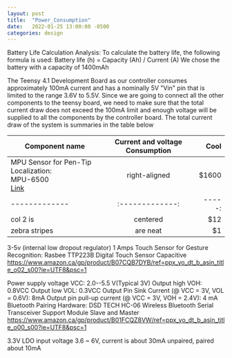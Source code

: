 ```yaml
---
layout: post
title:  "Power_Consumption"
date:   2022-01-25 13:00:00 -0500
categories: design
---
```


Battery Life Calculation Analysis:
To calculate the battery life, the following formula is used:
Battery life (h) = Capacity (Ah) / Current (A)
We chose the battery with a capacity of 1400mAh

The Teensy 4.1 Development Board as our controller consumes approximately 100mA current and has a nominally 5V "Vin" pin that is limited to the range 3.6V to 5.5V. 
Since we are going to connect all the other components to the teensy board, we need to make sure that the total current draw does not exceed the 100mA limit and enough voltage will be supplied to all the components by the controller board. The total current draw of the system is summaries in the table below

| Component name                           | Current and voltage Consumption| Cool  |
| -------------                            |:-------------:| -----:|
| MPU Sensor for Pen-Tip Localization: <br> MPU-6500 <br> [Link](https://www.amazon.ca/gp/product/B07P5YZ7ZD/ref=ppx_yo_dt_b_asin_title_o05_s00?ie=UTF8&psc=1)| right-aligned | $1600 |
| -------------                            |:-------------:| -----:|
| col 2 is                                 | centered      |   $12 |
| zebra stripes                            | are neat      |    $1 |






3-5v (internal low dropout regulator)
1 Amps
Touch Sensor for Gesture Recognition:
Rasbee TTP223B Digital Touch Sensor Capacitive
https://www.amazon.ca/gp/product/B07CQB7DYB/ref=ppx_yo_dt_b_asin_title_o02_s00?ie=UTF8&psc=1


Power supply voltage VCC: 2.0--5.5 V(Typical 3V)
Output high VOH: 0.8VCC
Output low VOL: 0.3VCC
Output Pin Sink Current (@ VCC = 3V, VOL = 0.6V): 8mA
Output pin pull-up current (@ VCC = 3V, VOH = 2.4V): 4 mA
Bluetooth Pairing Hardware:
DSD TECH HC-06 Wireless Bluetooth Serial Transceiver Support Module Slave and Master
https://www.amazon.ca/gp/product/B01FCQZ8VW/ref=ppx_yo_dt_b_asin_title_o00_s00?ie=UTF8&psc=1


3.3V LDO input voltage 3.6 ~ 6V, current is about 30mA unpaired, paired about 10mA


